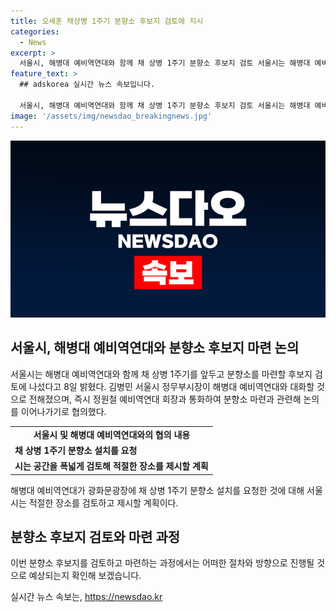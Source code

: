 ```yaml
---
title: 오세훈 채상병 1주기 분향소 후보지 검토에 지시
categories:
  - News
excerpt: >
  서울시, 해병대 예비역연대와 함께 채 상병 1주기 분향소 후보지 검토 서울시는 해병대 예비역연대와 채 상병 1주기를 맞아 분향소를 마련하기 위해 후보지 검토에 나섰다고 8일 발표했다. 김병민 정무부시장은 신속한 분향소 부지 마련을 위해 예비역연대와 대화하며, 적절한 장소를 제시할 계획이라고 밝혔다. 이에 사람들은 분향소 마련에 대한 시의 노력에 주목할 것으로 예상된다.
feature_text: >
  ## adskorea 실시간 뉴스 속보입니다.

  서울시, 해병대 예비역연대와 함께 채 상병 1주기 분향소 후보지 검토 서울시는 해병대 예비역연대와 채 상병 1주기를 맞아 분향소를 마련하기 위해 후보지 검토에 나섰다고 8일 발표했다. 김병민 정무부시장은 신속한 분향소 부지 마련을 위해 예비역연대와 대화하며, 적절한 장소를 제시할 계획이라고 밝혔다. 이에 사람들은 분향소 마련에 대한 시의 노력에 주목할 것으로 예상된다.
image: '/assets/img/newsdao_breakingnews.jpg'
---
```


<p><img src="/assets/img/newsdao_breakingnews.jpg" alt="adskorea 속보" /></p>

<h2 data-ke-size="size26">서울시, 해병대 예비역연대와 분향소 후보지 마련 논의</h2>

<p data-ke-size="size16">서울시는 해병대 예비역연대와 함께 채 상병 1주기를 앞두고 분향소를 마련할 후보지 검토에 나섰다고 8일 밝혔다. 김병민 서울시 정무부시장이 해병대 예비역연대와 대화할 것으로 전해졌으며, 즉시 정원철 예비역연대 회장과 통화하여 분향소 마련과 관련해 논의를 이어나가기로 협의했다.</p>

<table>
    <tr>
        <td style="text-align: center; height: 17px;"><b>서울시 및 해병대 예비역연대와의 협의 내용</b></td>
    </tr>
    <tr>
        <td><b>채 상병 1주기 분향소 설치를 요청</b></td>
    </tr>
    <tr>
        <td><b>시는 공간을 폭넓게 검토해 적절한 장소를 제시할 계획</b></td>
    </tr>
</table>

<p data-ke-size="size16">해병대 예비역연대가 광화문광장에 채 상병 1주기 분향소 설치를 요청한 것에 대해 서울시는 적절한 장소를 검토하고 제시할 계획이다.</p>

<h2 data-ke-size="size26">분향소 후보지 검토와 마련 과정</h2>

<p data-ke-size="size16">이번 분향소 후보지를 검토하고 마련하는 과정에서는 어떠한 절차와 방향으로 진행될 것으로 예상되는지 확인해 보겠습니다.</p>
실시간 뉴스 속보는, <a href="https://newsdao.kr" rel="dofollow">https://newsdao.kr</a>


